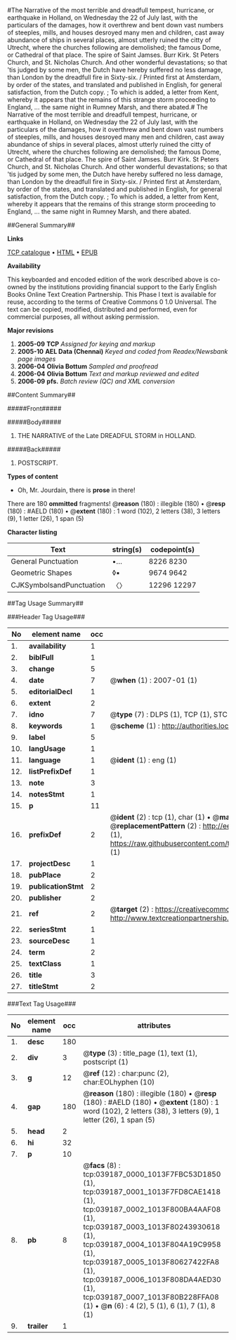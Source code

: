 #The Narrative of the most terrible and dreadfull tempest, hurricane, or earthquake in Holland, on Wednesday the 22 of July last, with the particulars of the damages, how it overthrew and bent down vast numbers of steeples, mills, and houses desroyed many men and children, cast away abundance of ships in several places, almost utterly ruined the citty of Utrecht, where the churches following are demolished; the famous Dome, or Cathedral of that place. The spire of Saint Jamses. Burr Kirk. St Peters Church, and St. Nicholas Church. And other wonderful devastations; so that 'tis judged by some men, the Dutch have hereby suffered no less damage, than London by the dreadfull fire in Sixty-six. / Printed first at Amsterdam, by order of the states, and translated and published in English, for general satisfaction, from the Dutch copy. ; To which is added, a letter from Kent, whereby it appears that the remains of this strange storm proceeding to England, ... the same night in Rumney Marsh, and there abated.#
The Narrative of the most terrible and dreadfull tempest, hurricane, or earthquake in Holland, on Wednesday the 22 of July last, with the particulars of the damages, how it overthrew and bent down vast numbers of steeples, mills, and houses desroyed many men and children, cast away abundance of ships in several places, almost utterly ruined the citty of Utrecht, where the churches following are demolished; the famous Dome, or Cathedral of that place. The spire of Saint Jamses. Burr Kirk. St Peters Church, and St. Nicholas Church. And other wonderful devastations; so that 'tis judged by some men, the Dutch have hereby suffered no less damage, than London by the dreadfull fire in Sixty-six. / Printed first at Amsterdam, by order of the states, and translated and published in English, for general satisfaction, from the Dutch copy. ; To which is added, a letter from Kent, whereby it appears that the remains of this strange storm proceeding to England, ... the same night in Rumney Marsh, and there abated.

##General Summary##

**Links**

[TCP catalogue](http://www.ota.ox.ac.uk/tcp/)  • 
[HTML](http://tei.it.ox.ac.uk/tcp/Texts-HTML/free/N29/N29428.html)  • 
[EPUB](http://tei.it.ox.ac.uk/tcp/Texts-EPUB/free/N29/N29428.epub)

**Availability**

This keyboarded and encoded edition of the
	       work described above is co-owned by the institutions
	       providing financial support to the Early English Books
	       Online Text Creation Partnership. This Phase I text is
	       available for reuse, according to the terms of Creative
	       Commons 0 1.0 Universal. The text can be copied,
	       modified, distributed and performed, even for
	       commercial purposes, all without asking permission.

**Major revisions**

1. __2005-09__ __TCP__ *Assigned for keying and markup*
1. __2005-10__ __AEL Data (Chennai)__ *Keyed and coded from Readex/Newsbank page images*
1. __2006-04__ __Olivia Bottum__ *Sampled and proofread*
1. __2006-04__ __Olivia Bottum__ *Text and markup reviewed and edited*
1. __2006-09__ __pfs.__ *Batch review (QC) and XML conversion*

##Content Summary##

#####Front#####

#####Body#####

1. THE NARRATIVE of the Late DREADFUL STORM in HOLLAND.

#####Back#####

1. POSTSCRIPT.

**Types of content**

  * Oh, Mr. Jourdain, there is **prose** in there!

There are 180 **ommitted** fragments! 
 @__reason__ (180) : illegible (180)  •  @__resp__ (180) : #AELD (180)  •  @__extent__ (180) : 1 word (102), 2 letters (38), 3 letters (9), 1 letter (26), 1 span (5)

**Character listing**


|Text|string(s)|codepoint(s)|
|---|---|---|
|General Punctuation|•…|8226 8230|
|Geometric Shapes|◊▪|9674 9642|
|CJKSymbolsandPunctuation|〈〉|12296 12297|

##Tag Usage Summary##

###Header Tag Usage###

|No|element name|occ|attributes|
|---|---|---|---|
|1.|__availability__|1||
|2.|__biblFull__|1||
|3.|__change__|5||
|4.|__date__|7| @__when__ (1) : 2007-01 (1)|
|5.|__editorialDecl__|1||
|6.|__extent__|2||
|7.|__idno__|7| @__type__ (7) : DLPS (1), TCP (1), STC (2), NOTIS (1), IMAGE-SET (1), EVANS-CITATION (1)|
|8.|__keywords__|1| @__scheme__ (1) : http://authorities.loc.gov/ (1)|
|9.|__label__|5||
|10.|__langUsage__|1||
|11.|__language__|1| @__ident__ (1) : eng (1)|
|12.|__listPrefixDef__|1||
|13.|__note__|3||
|14.|__notesStmt__|1||
|15.|__p__|11||
|16.|__prefixDef__|2| @__ident__ (2) : tcp (1), char (1)  •  @__matchPattern__ (2) : ([0-9\-]+):([0-9IVX]+) (1), (.+) (1)  •  @__replacementPattern__ (2) : http://eebo.chadwyck.com/downloadtiff?vid=$1&page=$2 (1), https://raw.githubusercontent.com/textcreationpartnership/Texts/master/tcpchars.xml#$1 (1)|
|17.|__projectDesc__|1||
|18.|__pubPlace__|2||
|19.|__publicationStmt__|2||
|20.|__publisher__|2||
|21.|__ref__|2| @__target__ (2) : https://creativecommons.org/publicdomain/zero/1.0/ (1), http://www.textcreationpartnership.org/docs/. (1)|
|22.|__seriesStmt__|1||
|23.|__sourceDesc__|1||
|24.|__term__|2||
|25.|__textClass__|1||
|26.|__title__|3||
|27.|__titleStmt__|2||


###Text Tag Usage###

|No|element name|occ|attributes|
|---|---|---|---|
|1.|__desc__|180||
|2.|__div__|3| @__type__ (3) : title_page (1), text (1), postscript (1)|
|3.|__g__|12| @__ref__ (12) : char:punc (2), char:EOLhyphen (10)|
|4.|__gap__|180| @__reason__ (180) : illegible (180)  •  @__resp__ (180) : #AELD (180)  •  @__extent__ (180) : 1 word (102), 2 letters (38), 3 letters (9), 1 letter (26), 1 span (5)|
|5.|__head__|2||
|6.|__hi__|32||
|7.|__p__|10||
|8.|__pb__|8| @__facs__ (8) : tcp:039187_0000_1013F7FBC53D1850 (1), tcp:039187_0001_1013F7FD8CAE1418 (1), tcp:039187_0002_1013F800BA4AAF08 (1), tcp:039187_0003_1013F80243930618 (1), tcp:039187_0004_1013F804A19C9958 (1), tcp:039187_0005_1013F80627422FA8 (1), tcp:039187_0006_1013F808DA4AED30 (1), tcp:039187_0007_1013F80B228FFA08 (1)  •  @__n__ (6) : 4 (2), 5 (1), 6 (1), 7 (1), 8 (1)|
|9.|__trailer__|1||
